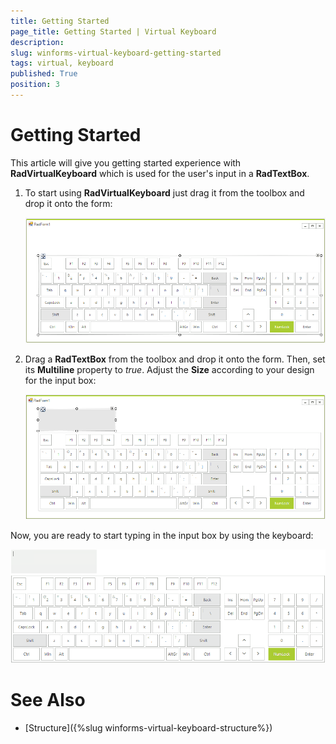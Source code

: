```yaml
---
title: Getting Started
page_title: Getting Started | Virtual Keyboard
description:  
slug: winforms-virtual-keyboard-getting-started
tags: virtual, keyboard
published: True
position: 3 
---
```


# Getting Started

This article will give you getting started experience with **RadVirtualKeyboard** which is used for the user's input in a **RadTextBox**.

1. To start using **RadVirtualKeyboard** just drag it from the toolbox and drop it onto the form:

	![winforms/virtual-keyboard-getting-started 001](images/virtual-keyboard-getting-started001.png) 

2. Drag a **RadTextBox** from the toolbox and drop it onto the form. Then, set its **Multiline** property to *true*. Adjust the **Size** according to your design for the input box:

	![winforms/virtual-keyboard-getting-started 002](images/virtual-keyboard-getting-started002.png) 

Now, you are ready to start typing in the input box by using the keyboard:

![winforms/virtual-keyboard-getting-started 003](images/virtual-keyboard-getting-started003.gif) 

# See Also

* [Structure]({%slug winforms-virtual-keyboard-structure%})
 
        
